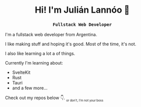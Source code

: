 
<h1 align="center"> Hi! I'm Julián Lannóo 👋 </h1>
<h3 align="center"> <code> Fullstack Web Developer </code> </h3>  
I'm a fullstack web developer from Argentina.

I like making stuff and hoping it's good. Most of the time, it's not.

I also like learning a lot a of things.  

Currently I'm learning about:
- SvelteKit
- Rust
- Tauri
- and a few more...

Check out my repos below 👇. <sub><sub>  or don't, I'm not your boss </sub></sub>
